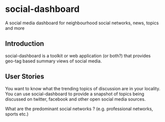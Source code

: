 # social-dashboard
A social media dashboard for neighbourhood social networks, news, topics and more

## Introduction

social-dashboard is a toolkit or web application (or both?) that provides geo-tag based summary views of social media.

## User Stories

You want to know what the trending topics of discussion are in your locality. You can use social-dashboard to provide
a snapshot of topics being discussed on twitter, facebook and other open social media sources.

What are the predominant social networks ? (e.g. professional networks, sports etc.)
